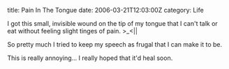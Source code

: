 title: Pain In The Tongue
date: 2006-03-21T12:03:00Z
category: Life

I got this small, invisible wound on the tip of my tongue that I can't talk or eat without feeling slight tinges of pain. >\_<||

So pretty much I tried to keep my speech as frugal that I can make it to be.

This is really annoying… I really hoped that it'd heal soon.
